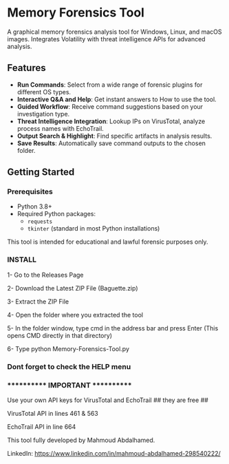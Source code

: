# Memory Forensics Tool

A graphical memory forensics analysis tool for Windows, Linux, and macOS images. Integrates Volatility with threat intelligence APIs for advanced analysis.

## Features

- **Run Commands**: Select from a wide range of forensic plugins for different OS types.
- **Interactive Q&A and Help**: Get instant answers to How to use the tool.
- **Guided Workflow**: Receive command suggestions based on your investigation type.
- **Threat Intelligence Integration**: Lookup IPs on VirusTotal, analyze process names with EchoTrail.
- **Output Search & Highlight**: Find specific artifacts in analysis results.
- **Save Results**: Automatically save command outputs to the chosen folder.

## Getting Started

### Prerequisites

- Python 3.8+
- Required Python packages:
  - `requests`
  - `tkinter` (standard in most Python installations)


This tool is intended for educational and lawful forensic purposes only.





### INSTALL ###

1- Go to the Releases Page

2- Download the Latest ZIP File (Baguette.zip)

3- Extract the ZIP File

4- Open the folder where you extracted the tool

5- In the folder window, type cmd in the address bar and press Enter
(This opens CMD directly in that directory)

6- Type  python Memory-Forensics-Tool.py





### Dont forget to check the HELP menu ###


### ********** IMPORTANT ********** ###

Use your own API keys for VirusTotal and EchoTrail   ## they are free ##


VirusTotal API in lines 461 & 563 

EchoTrail API in line 664




This tool fully developed by Mahmoud Abdalhamed.

LinkedIn: 
https://www.linkedin.com/in/mahmoud-abdalhamed-298540222/


